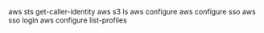 aws sts get-caller-identity
aws s3 ls
aws configure
aws configure sso
aws sso login
aws configure list-profiles
